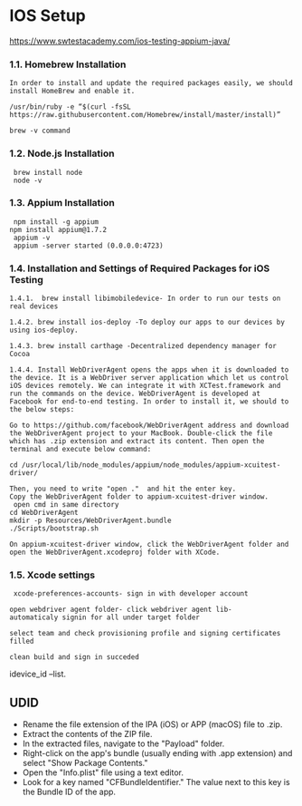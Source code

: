 
# IOS Setup
https://www.swtestacademy.com/ios-testing-appium-java/

### 1.1. Homebrew Installation
```
In order to install and update the required packages easily, we should install HomeBrew and enable it.

/usr/bin/ruby -e “$(curl -fsSL https://raw.githubusercontent.com/Homebrew/install/master/install)”

brew -v command 
```

### 1.2. Node.js Installation
```
 brew install node
 node -v 
 ```
 
 ### 1.3. Appium Installation
```
 npm install -g appium 
npm install appium@1.7.2
 appium -v
 appium -server started (0.0.0.0:4723)
 ```
 
  ### 1.4. Installation and Settings of Required Packages for iOS Testing
```
1.4.1.  brew install libimobiledevice- In order to run our tests on real devices

1.4.2. brew install ios-deploy -To deploy our apps to our devices by using ios-deploy.

1.4.3. brew install carthage -Decentralized dependency manager for Cocoa

1.4.4. Install WebDriverAgent opens the apps when it is downloaded to the device. It is a WebDriver server application which let us control iOS devices remotely. We can integrate it with XCTest.framework and run the commands on the device. WebDriverAgent is developed at Facebook for end-to-end testing. In order to install it, we should to the below steps:

Go to https://github.com/facebook/WebDriverAgent address and download the WebDriverAgent project to your MacBook. Double-click the file which has .zip extension and extract its content. Then open the terminal and execute below command:

cd /usr/local/lib/node_modules/appium/node_modules/appium-xcuitest-driver/

Then, you need to write "open ."  and hit the enter key.
Copy the WebDriverAgent folder to appium-xcuitest-driver window.
 open cmd in same directory 
cd WebDriverAgent
mkdir -p Resources/WebDriverAgent.bundle
./Scripts/bootstrap.sh

On appium-xcuitest-driver window, click the WebDriverAgent folder and open the WebDriverAgent.xcodeproj folder with XCode.

 ```
### 1.5. Xcode settings

```
 xcode-preferences-accounts- sign in with developer account

open webdriver agent folder- click webdriver agent lib-
automaticaly signin for all under target folder

select team and check provisioning profile and signing certificates filled

clean build and sign in succeded
 ```
  idevice_id –list.
  
  ## UDID 

- Rename the file extension of the IPA (iOS) or APP (macOS) file to .zip. </br>
- Extract the contents of the ZIP file.  </br>
- In the extracted files, navigate to the "Payload" folder.  </br>
- Right-click on the app's bundle (usually ending with .app extension) and select "Show Package Contents."  </br>
- Open the "Info.plist" file using a text editor.  </br>
- Look for a key named "CFBundleIdentifier." The value next to this key is the Bundle ID of the app.  </br>
